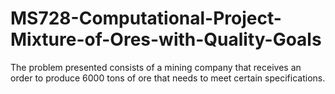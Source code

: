 # MS728-Computational-Project-Mixture-of-Ores-with-Quality-Goals
The problem presented consists of a mining company that receives an order to produce 6000 tons of ore that needs to meet certain specifications.
